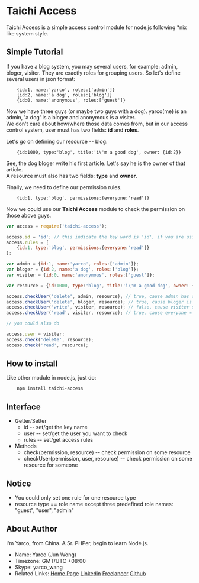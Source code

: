 Taichi Access
=============
Taichi Access is a simple access control module for node.js following \*nix like system style.

Simple Tutorial
---------------
If you have a blog system, you may several users, for example: admin, bloger, visiter. They are exactly roles for grouping users. So let's define several users in json format:

		{id:1, name:'yarco', roles:['admin']}
		{id:2, name:'a dog', roles:['blog']}
		{id:0, name:'anonymous', roles:['guest']}

Now we have three guys (or maybe two guys with a dog). yarco(me) is an admin, 'a dog' is a bloger and anonymous is a visiter.  
We don't care about how/where those data comes from, but in our access control system, user must has two fields: **id** and **roles**.

Let's go on defining our resource -- blog:

		{id:1000, type:'blog', title:'i\'m a good dog', owner: {id:2}}

See, the dog bloger write his first article. Let's say he is the owner of that article.  
A resource must also has two fields: **type** and **owner**.  

Finally, we need to define our permission rules.

		{id:1, type:'blog', permissions:{everyone:'read'}}

Now we could use our **Taichi Access** module to check the permission on those above guys.

```javascript
var access = require('taichi-access');

access.id = 'id'; // this indicate the key word is 'id', if you are using something like {_id:1}, then it should be _id
access.rules = [
	{id:1, type:'blog', permissions:{everyone:'read'}}
];

var admin = {id:1, name:'yarco', roles:['admin']};
var bloger = {id:2, name:'a dog', roles:['blog']};
var visiter = {id:0, name:'anonymous', roles:['guest']};

var resource = {id:1000, type:'blog', title:'i\'m a good dog', owner: {id:2}};

access.checkUser('delete', admin, resource); // true, cause admin has delete rights 
access.checkUser('delete', bloger, resource); // true, cause bloger is the owner of the resource
access.checkUser('write', visiter, resource); // false, cause visiter don't have rights to write blog
access.checkUser('read', visiter, resource); // true, cause everyone = read is set in permissions

// you could also do

access.user = visiter;
access.check('delete', resource); 
access.check('read', resource);
```

How to install
---------------
Like other module in node.js, just do:

		npm install taichi-access

Interface
----------
* Getter/Setter
	* id -- set/get the key name
	* user -- set/get the user you want to check
	* rules -- set/get access rules
* Methods
	* check(permission, resource) -- check permission on some resource
	* checkUser(permission, user, resource) -- check permission on some resource for someone

Notice
--------
* You could only set one rule for one resource type
* resource type == role name except three predefined role names: "guest", "user", "admin"

About Author
------------
I'm Yarco, from China.
A Sr. PHPer, begin to learn Node.js.

* Name: Yarco (Jun Wong)
* Timezone: GMT/UTC +08:00
* Skype: yarco_wang
* Related Links: [Home Page][homepage] [Linkedin][yco_at_linkedin] [Freelancer][yco_at_freelancer] [Github][yco_at_github]

[homepage]:http://bbish.net
[yco_at_linkedin]:http://www.linkedin.com/in/yarcowang
[yco_at_freelancer]:http://www.freelancer.com/u/yarco.html
[yco_at_github]:https://github.com/yarcowang
